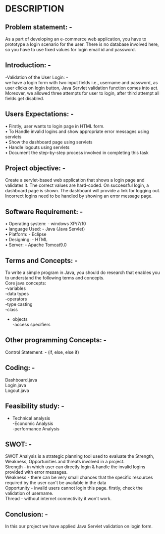 # DESCRIPTION
## Problem statement: -
As a part of developing an e-commerce web application, you have to prototype a login 
scenario for the user. There is no database involved here, so you have to use fixed 
values for login email id and password.
## Introduction: -
-Validation of the User Login: -  
we have a login form with two input fields i.e., username and password, as user clicks on 
login button, Java Servlet validation function comes into act. Moreover, we allowed 
three attempts for user to login, after third attempt all fields get disabled.
## Users Expectations: -
• Firstly, user wants to login page in HTML form.  
• To Handle invalid logins and show appropriate error messages using servlets  
• Show the dashboard page using servlets  
• Handle logouts using servlets  
• Document the step-by-step process involved in completing this task  
## Project objective: -
Create a servlet-based web application that shows a login page and validates it. The 
correct values are hard-coded. On successful login, a dashboard page is shown. The 
dashboard will provide a link for logging out. Incorrect logins need to be handled by 
showing an error message page.
## Software Requirement: -
• Operating system: - windows XP/7/10  
• language Used: - Java (Java Servlet)  
• Platform: - Eclipse  
• Designing: - HTML  
• Server: - Apache Tomcat9.0  
## Terms and Concepts: -  
To write a simple program in Java, you should do research that enables you to 
understand the following terms and concepts.  
Core java concepts:  
-variables  
-data types  
-operators  
-type casting  
-class  
- objects   
-access specifiers  
## Other programming Concepts: -
Control Statement: - (if, else, else if)  
## Coding: -  
Dashboard.java  
Login.java  
Logout.java  
## Feasibility study: -
- Technical analysis  
-Economic Analysis  
-performance Analysis  
## SWOT: -
SWOT Analysis is a strategic planning tool used to evaluate the Strength, Weakness, 
Opportunities and threats involved in a project.  
Strength - in which user can directly login & handle the invalid logins provided with 
error messages.  
Weakness - there can be very small chances that the specific resources required by the
user can't be available in the data  
Opportunity - invalid users cannot login this page. firstly, check the validation of 
username.  
Thread - without internet connectivity it won't work.  
## Conclusion: -
In this our project we have applied Java Servlet validation on login form.